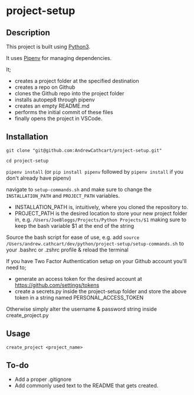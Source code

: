 # project-setup

## Description
This project is built using [Python3](https://www.python.org/download/releases/3.0/). 

It uses [Pipenv](https://docs.pipenv.org/en/latest/) for managing dependencies.

It; 
- creates a project folder at the specified destination
- creates a repo on Github
- clones the Github repo into the project folder
- installs autopep8 through pipenv
- creates an empty README.md
- performs the initial commit of these files
- finally opens the project in VSCode.

## Installation
`git clone "git@github.com:AndrewCathcart/project-setup.git"`

`cd project-setup`

`pipenv install` (or `pip install pipenv` followed by `pipenv install` if you don't already have pipenv)

navigate to `setup-commands.sh` and make sure to change the `INSTALLATION_PATH` and `PROJECT_PATH` variables. 
- INSTALLATION_PATH is, intuitively, where you cloned the repository to.
- PROJECT_PATH is the desired location to store your new project folder in, e.g. `/Users/JoeBloggs/Projects/Python Projects/$1` making sure to keep the bash variable $1 at the end of the string

Source the bash script for ease of use, e.g. add `source /Users/andrew.cathcart/dev/python/project-setup/setup-commands.sh` to your .bashrc or .zshrc profile & reload the terminal

If you have Two Factor Authentication setup on your Github account you'll need to;
- generate an access token for the desired account at https://github.com/settings/tokens 
- create a secrets.py inside the project-setup folder and store the above token in a string named PERSONAL_ACCESS_TOKEN

Otherwise simply alter the username & password string inside create_project.py

## Usage
`create_project <project_name>`

## To-do
- Add a proper .gitignore
- Add commonly used text to the README that gets created.
